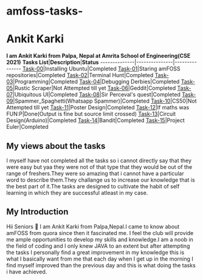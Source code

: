 # amfoss-tasks-
# Ankit Karki
**I am Ankit Karki from Palpa, Nepal at Amrita School of Engineering(CSE 2021)**
**Tasks List**|**Description**|**Status**
--------------|---------------|---------------
[Task-00]()|Installing Ubuntu|Completed
[Task-01]()|Staring amFOSS repositories|Completed
[Task-02]()|Terminal Hunt|Completed
[Task-03]()|Programming|Completed
[Task-04]()|Debugging Derbies|Completed
[Task-05]()|Rustic Scraper|Not Attempted till yet
[Task-06]()|Geddit|Completed
[Task-07]()|Ubiquitous UI|Completed
[Task-08]()|Sir Perceval's quest|Completed
[Task-09]()|Spammer_Spaghetti(Whatsapp Spammer)|Completed
[Task-10]()|CS50|Not Attempted till yet
[Task-11]()|Poster Design|Completed
[Task-12]()|If maths was FUN:P|Done(Output is fine but source limit crossed) 
[Task-13]()|Circuit Design(Arduino)|Completed
[Task-14]()|Bandit|Completed
[Task-15]()|Project Euler|Completed
## My views about the tasks
I myself have not completed all the tasks so i cannot directly say that they were easy but yaa they were not of that type that they 
would be out of the range of freshers.They were so amazing that i cannot have a particular word to describe them.They challange us to 
increase our knowledge that is the best part of it.The tasks are designed to cultivate the habit of self learning in which they are 
successful atleast in my case.
## My Introduction
Hii Seniors :pray: I am Ankit Karki from Palpa,Nepal.I came to know about amFOSS from quora since then it fascinated me.
I feel the club will provide me ample opportunities to develop my skills and knowledge.I am a noob in the field of coding and I only knew 
JAVA to an extent but after attempting the tasks I personally find a great improvement in my knowledge this is what I basically want from 
me that each day when I get up in the morning I find myself improved than the previous day and this is what doing the tasks i have achieved.
